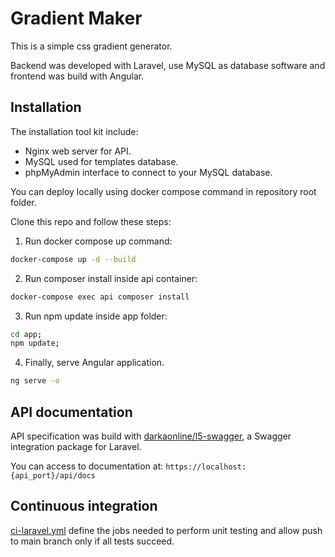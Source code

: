 # Gradient Maker

This is a simple css gradient generator.

Backend was developed with Laravel, use MySQL as database software and frontend was build with Angular.

## Installation
The installation tool kit include:

- Nginx web server for API.
- MySQL used for templates database.
- phpMyAdmin interface to connect to your MySQL database.

You can deploy locally using docker compose command in repository root folder.

Clone this repo and follow these steps:

1. Run docker compose up command:

```sh
docker-compose up -d --build
```

2. Run composer install inside api container:

```sh
docker-compose exec api composer install
```

3. Run npm update inside app folder:

```sh
cd app;
npm update;
```

4. Finally, serve Angular application.

```sh
ng serve -o
```

## API documentation

API specification was build with [darkaonline/l5-swagger](https://github.com/DarkaOnLine/L5-Swagger), a Swagger integration package for Laravel.

You can access to documentation at: `https://localhost:{api_port}/api/docs`

## Continuous integration

[ci-laravel.yml](.github/workflows/ci-laravel.yml) define the jobs needed to perform unit testing and allow push to main branch only if all tests succeed.



